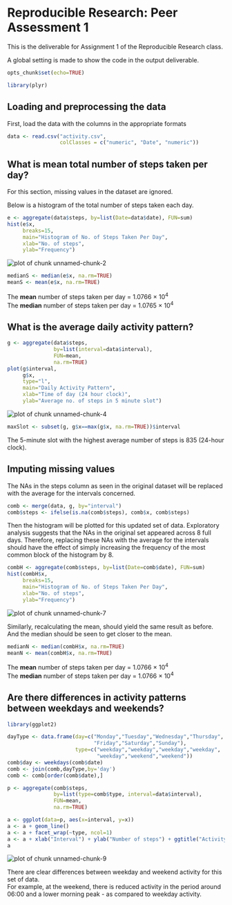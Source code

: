 # Reproducible Research: Peer Assessment 1

This is the deliverable for Assignment 1 of the Reproducible Research class. 

A global setting is made to show the code in the output deliverable.


```r
opts_chunk$set(echo=TRUE)

library(plyr)
```

## Loading and preprocessing the data

First, load the data with the columns in the appropriate formats


```r
data <- read.csv("activity.csv", 
                 colClasses = c("numeric", "Date", "numeric"))
```


## What is mean total number of steps taken per day?

For this section, missing values in the dataset are ignored.

Below is a histogram of the total number of steps taken each day.


```r
e <- aggregate(data$steps, by=list(Date=data$date), FUN=sum)
hist(e$x, 
     breaks=15, 
     main="Histogram of No. of Steps Taken Per Day",
     xlab="No. of steps", 
     ylab="Frequency")
```

![plot of chunk unnamed-chunk-2](figure/unnamed-chunk-2.png) 


```r
medianS <- median(e$x, na.rm=TRUE)
meanS <- mean(e$x, na.rm=TRUE)
```

The **mean** number of steps taken per day = 1.0766 &times; 10<sup>4</sup>  
The **median** number of steps taken per day = 1.0765 &times; 10<sup>4</sup>


## What is the average daily activity pattern?


```r
g <- aggregate(data$steps, 
               by=list(interval=data$interval), 
               FUN=mean, 
               na.rm=TRUE)
plot(g$interval, 
     g$x, 
     type="l", 
     main="Daily Activity Pattern",
     xlab="Time of day (24 hour clock)",
     ylab="Average no. of steps in 5 minute slot")
```

![plot of chunk unnamed-chunk-4](figure/unnamed-chunk-4.png) 


```r
maxSlot <- subset(g, g$x==max(g$x, na.rm=TRUE))$interval
```

The 5-minute slot with the highest average number of steps is 835 (24-hour clock).


## Imputing missing values

The NAs in the steps column as seen in the original dataset will be replaced with the 
average for the intervals concerned.


```r
comb <- merge(data, g, by="interval")
comb$steps <- ifelse(is.na(comb$steps), comb$x, comb$steps)
```

Then the histogram will be plotted for this updated set of data.
Exploratory analysis suggests that the NAs in the original set appeared across 8
full days. Therefore, replacing these NAs with the average for the intervals 
should have the effect of simply increasing the frequency of the most common 
block of the histogram by 8.


```r
combH <- aggregate(comb$steps, by=list(Date=comb$date), FUN=sum)
hist(combH$x, 
     breaks=15,
     main="Histogram of No. of Steps Taken Per Day",
     xlab="No. of steps", 
     ylab="Frequency")
```

![plot of chunk unnamed-chunk-7](figure/unnamed-chunk-7.png) 

Similarly, recalculating the mean, should yield the same result as before.
And the median should be seen to get closer to the mean.


```r
medianN <- median(combH$x, na.rm=TRUE)
meanN <- mean(combH$x, na.rm=TRUE)
```

The **mean** number of steps taken per day = 1.0766 &times; 10<sup>4</sup>  
The **median** number of steps taken per day = 1.0766 &times; 10<sup>4</sup>


## Are there differences in activity patterns between weekdays and weekends?


```r
library(ggplot2)

dayType <- data.frame(day=c("Monday","Tuesday","Wednesday","Thursday",
                            "Friday","Saturday","Sunday"), 
                      type=c("weekday","weekday","weekday","weekday",
                             "weekday","weekend","weekend"))
comb$day <- weekdays(comb$date)
comb <- join(comb,dayType,by='day')
comb <- comb[order(comb$date),]

p <- aggregate(comb$steps, 
               by=list(type=comb$type, interval=data$interval), 
               FUN=mean, 
               na.rm=TRUE)

a <- ggplot(data=p, aes(x=interval, y=x))
a <- a + geom_line()
a <- a + facet_wrap(~type, ncol=1)
a <- a + xlab("Interval") + ylab("Number of steps") + ggtitle("Activity by weekday and weekend")
a
```

![plot of chunk unnamed-chunk-9](figure/unnamed-chunk-9.png) 

There are clear differences between weekday and weekend activity for this set of data.  
For example, at the weekend, there is reduced activity in the period around 06:00 and a lower morning peak - as compared to weekday activity.
